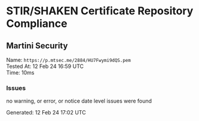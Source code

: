 # STIR/SHAKEN Certificate Repository Compliance

## Martini Security

Name: `https://p.mtsec.me/2884/HU7Fwymi9dQS.pem`\
Tested At: 12 Feb 24 16:59 UTC\
Time: 10ms

### Issues

no warning, or error, or notice date level issues were found

Generated: 12 Feb 24 17:02 UTC
